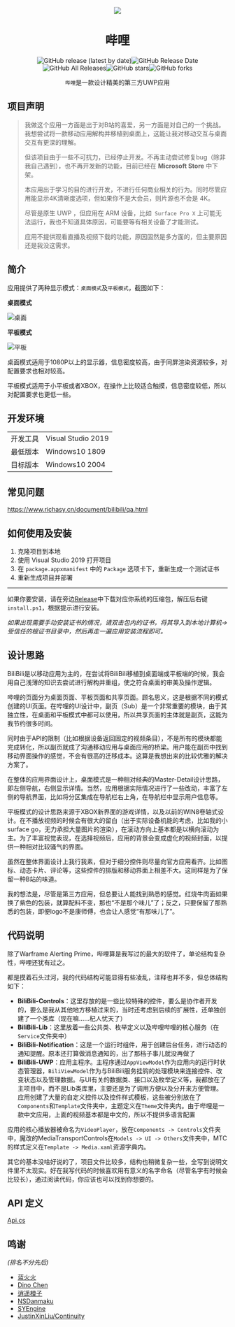 <p align="center">
<img src="https://i.loli.net/2020/08/30/sn8ov9cYDCGeWPk.png"/>
</p>

<div align="center">

# 哔哩

![GitHub release (latest by date)](https://img.shields.io/github/v/release/Richasy/BiliBili-UWP)![GitHub Release Date](https://img.shields.io/github/release-date/Richasy/BiliBili-UWP)![GitHub All Releases](https://img.shields.io/github/downloads/Richasy/BiliBili-UWP/total)![GitHub stars](https://img.shields.io/github/stars/Richasy/BiliBili-UWP?style=flat)![GitHub forks](https://img.shields.io/github/forks/Richasy/BiliBili-UWP)

`哔哩`是一款设计精美的第三方UWP应用

</div>

## 项目声明

> 我做这个应用一方面是出于对B站的喜爱，另一方面是对自己的一个挑战。我想尝试将一款移动应用解构并移植到桌面上，这能让我对移动交互与桌面交互有更深的理解。
>
> 但该项目由于一些不可抗力，已经停止开发。不再主动尝试修复bug（除非我自己遇到），也不再开发新的功能，目前已经在 **Microsoft Store** 中下架。
>
> 本应用出于学习的目的进行开发，不进行任何商业相关的行为。同时尽管应用能显示4K清晰度选项，但如果你不是大会员，则片源也不会是 4K。
>
> 尽管是原生 UWP ，但应用在 ARM 设备，比如` Surface Pro X` 上可能无法运行，我也不知道具体原因，可能要等有相关设备了才能测试。
>
> 应用不提供观看直播及视频下载的功能，原因固然是多方面的，但主要原因还是我没这需求。

## 简介

应用提供了两种显示模式：`桌面模式`及`平板模式`，截图如下：

**桌面模式**

![桌面](https://i.loli.net/2020/08/30/Y4vV6LjIxwidhBk.png)

**平板模式**

![平板](https://i.loli.net/2020/08/30/ywEBWn3Vr94k16x.png)

桌面模式适用于1080P以上的显示器，信息密度较高，由于同屏渲染资源较多，对配置要求也相对较高。

平板模式适用于小平板或者XBOX，在操作上比较适合触摸，信息密度较低，所以对配置要求也更低一些。

## 开发环境

|||
|-|-|
|开发工具|Visual Studio 2019|
|最低版本|Windows10 1809|
|目标版本|Windows10 2004|

## 常见问题

<https://www.richasy.cn/document/bilibili/qa.html>

## 如何使用及安装

1. 克隆项目到本地
2. 使用 Visual Studio 2019 打开项目
3. 在 `package.appxmanifest` 中的 `Package` 选项卡下，重新生成一个测试证书
4. 重新生成项目并部署

---

如果你要安装，请在旁边[Release](https://github.com/Richasy/BiliBili-UWP/releases)中下载对应你系统的压缩包，解压后右键`install.ps1`，根据提示进行安装。

*如果出现需要手动安装证书的情况，请双击包内的证书，将其导入到本地计算机->受信任的根证书目录中，然后再走一遍应用安装流程即可。*

## 设计思路

BiliBili是以移动应用为主的，在尝试将BiliBili移植到桌面端或平板端的时候，我会用自己浅薄的知识去尝试进行解构并重组，使之符合桌面的审美及操作逻辑。

哔哩的页面分为桌面页面、平板页面和共享页面。顾名思义，这是根据不同的模式创建的UI页面。在哔哩的UI设计中，副页（Sub）是一个非常重要的模块，由于其独立性，在桌面和平板模式中都可以使用，所以共享页面的主体就是副页，这能为我节约很多时间。

同时由于API的限制（比如根据设备返回固定的视频条目），不是所有的模块都能完成转化，所以副页就成了沟通移动应用与桌面应用的桥梁。用户能在副页中找到移动界面操作的感觉，不会有很高的迁移成本。这算是我想出来的比较优雅的解决方案了。

在整体的应用界面设计上，桌面模式是一种相对经典的Master-Detail设计思路，即左侧导航，右侧显示详情。当然，应用根据实际情况进行了一些改动，丰富了左侧的导航界面，比如将分区集成在导航栏右上角，在导航栏中显示用户信息等。

平板模式的设计思路来源于XBOX新界面的游戏详情，以及以前的WIN8卷轴式设计。在不播放视频的时候会有很大的留白（出于实际设备机能的考虑，比如我的小surface go，无力承担大量图片的渲染），在滚动方向上基本都是以横向滚动为主。为了丰富视觉表现，在选择视频后，应用的背景会变成虚化的视频封面，以提供一种相对比较骚气的界面。

虽然在整体界面设计上我行我素，但对于细分控件则尽量向官方应用看齐。比如图标、动态卡片、评论等，这些控件的排版和移动界面上相差不大。这同样是为了保留一种B站的味道。

我的想法是，尽管是第三方应用，但总要让人能找到熟悉的感觉。红烧牛肉面如果换了紫色的包装，就算配料不变，那也“不是那个味儿”了；反之，只要保留了那熟悉的包装，即便logo不是康师傅，也会让人感觉“有那味儿了”。

## 代码说明

除了Warframe Alerting Prime，哔哩算是我写过的最大的软件了，单论结构复杂性，哔哩还犹有过之。

都是摸着石头过河，我的代码结构可能显得有些凌乱，注释也并不多，但总体结构如下：

- **BiliBili-Controls**：这里存放的是一些比较特殊的控件，要么是协作者开发的，要么是我从其他地方移植过来的，当时还考虑到后续的扩展性，还单独创建了一个类库（现在嘛……杞人忧天了）
- **BiliBili-Lib**：这里放着一些公共类、枚举定义以及哔哩哔哩的核心服务（在`Service`文件夹中）
- **BiliBili-Notification**：这是一个运行时组件，用于创建后台任务，进行动态的通知提醒。原本还打算做消息通知的，出了那档子事儿就没再做了
- **BiliBili-UWP**：应用主程序。主程序通过`AppViewModel`作为应用内的运行时状态管理器，`BiliViewModel`作为与BiliBili服务挂钩的处理模块来连接控件、改变状态以及管理数据。与UI有关的数据类、接口以及枚举定义等，我都放在了主项目中，而不是Lib类库里，主要还是为了调用方便以及分开来方便管理。应用创建了大量的自定义控件以及控件样式模板，这些被分别放在了`Components`和`Template`文件夹中，主题定义在`Theme`文件夹内。由于哔哩是一款中文应用，上面的视频基本都是中文的，所以不提供多语言配置

应用的核心播放器被命名为`VideoPlayer`，放在`Components -> Controls`文件夹中，魔改的MediaTransportControls在`Models -> UI -> Others`文件夹中，MTC的样式定义在`Template -> Media.xaml`资源字典内。

其它的基本没啥好说的了，项目文件比较多，结构也稍微复杂一些，全写到说明文件里不太现实。好在我写代码的时候喜欢用有意义的名字命名（尽管名字有时候会比较长），通过阅读代码，你应该也可以找到你想要的。

## API 定义

[Api.cs](https://github.com/Richasy/BiliBili-UWP/blob/master/BiliBili-Lib/Models/Others/Api.cs)

## 鸣谢

*(排名不分先后)*

- [蓝火火](https://github.com/cnbluefire)
- [Dino Chen](https://github.com/DinoChan)
- [逍遥橙子](https://github.com/xiaoyaocz)
- [NSDanmaku](https://github.com/xiaoyaocz/NSDanmaku)
- [SYEngine](https://github.com/xqq/SYEngine)
- [JustinXinLiu/Continuity](https://github.com/JustinXinLiu/Continuity)


